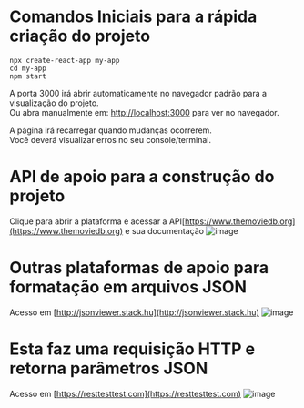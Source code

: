 # Comandos Iniciais para a rápida criação do projeto

`npx create-react-app my-app`\
`cd my-app`\
`npm start`


A porta 3000 irá abrir automaticamente no navegador padrão para a visualização do projeto.\
Ou abra manualmente em: [http://localhost:3000](http://localhost:3000) para ver no navegador.

A página irá recarregar quando mudanças ocorrerem.\
Você deverá visualizar erros no seu console/terminal.

# API de apoio para a construção do projeto

Clique para abrir a plataforma e acessar a API[https://www.themoviedb.org](https://www.themoviedb.org) e sua documentação
![image](https://user-images.githubusercontent.com/19197082/152628070-40608502-4a07-40a6-9d6a-356cb2964b63.png)

# Outras plataformas de apoio para formatação em arquivos JSON
Acesso em [http://jsonviewer.stack.hu](http://jsonviewer.stack.hu)
![image](https://user-images.githubusercontent.com/19197082/152628266-acff5138-41fa-4451-bb73-b453c1407f1c.png)


# Esta faz uma requisição HTTP e retorna parâmetros JSON
Acesso em [https://resttesttest.com](https://resttesttest.com)
![image](https://user-images.githubusercontent.com/19197082/152628281-5f68d53d-5259-4273-9d37-476827d61e80.png)
